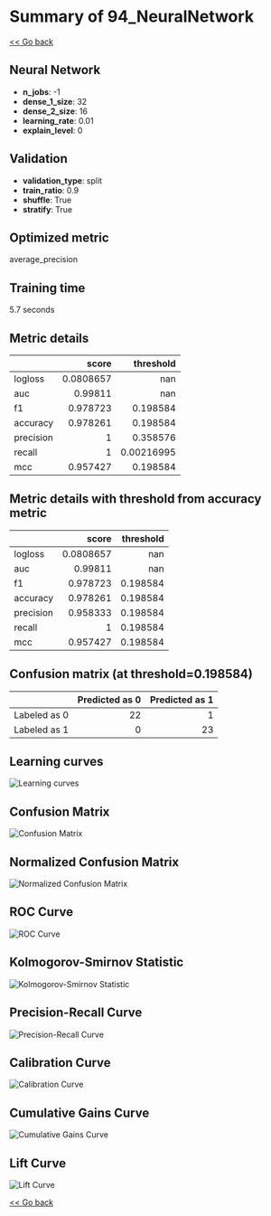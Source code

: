 # Summary of 94_NeuralNetwork

[<< Go back](../README.md)


## Neural Network
- **n_jobs**: -1
- **dense_1_size**: 32
- **dense_2_size**: 16
- **learning_rate**: 0.01
- **explain_level**: 0

## Validation
 - **validation_type**: split
 - **train_ratio**: 0.9
 - **shuffle**: True
 - **stratify**: True

## Optimized metric
average_precision

## Training time

5.7 seconds

## Metric details
|           |     score |    threshold |
|:----------|----------:|-------------:|
| logloss   | 0.0808657 | nan          |
| auc       | 0.99811   | nan          |
| f1        | 0.978723  |   0.198584   |
| accuracy  | 0.978261  |   0.198584   |
| precision | 1         |   0.358576   |
| recall    | 1         |   0.00216995 |
| mcc       | 0.957427  |   0.198584   |


## Metric details with threshold from accuracy metric
|           |     score |   threshold |
|:----------|----------:|------------:|
| logloss   | 0.0808657 |  nan        |
| auc       | 0.99811   |  nan        |
| f1        | 0.978723  |    0.198584 |
| accuracy  | 0.978261  |    0.198584 |
| precision | 0.958333  |    0.198584 |
| recall    | 1         |    0.198584 |
| mcc       | 0.957427  |    0.198584 |


## Confusion matrix (at threshold=0.198584)
|              |   Predicted as 0 |   Predicted as 1 |
|:-------------|-----------------:|-----------------:|
| Labeled as 0 |               22 |                1 |
| Labeled as 1 |                0 |               23 |

## Learning curves
![Learning curves](learning_curves.png)
## Confusion Matrix

![Confusion Matrix](confusion_matrix.png)


## Normalized Confusion Matrix

![Normalized Confusion Matrix](confusion_matrix_normalized.png)


## ROC Curve

![ROC Curve](roc_curve.png)


## Kolmogorov-Smirnov Statistic

![Kolmogorov-Smirnov Statistic](ks_statistic.png)


## Precision-Recall Curve

![Precision-Recall Curve](precision_recall_curve.png)


## Calibration Curve

![Calibration Curve](calibration_curve_curve.png)


## Cumulative Gains Curve

![Cumulative Gains Curve](cumulative_gains_curve.png)


## Lift Curve

![Lift Curve](lift_curve.png)



[<< Go back](../README.md)
